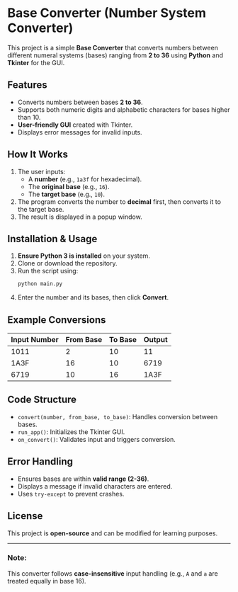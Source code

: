 # Base Converter (Number System Converter)

This project is a simple **Base Converter** that converts numbers between different numeral systems (bases) ranging from **2 to 36** using **Python** and **Tkinter** for the GUI.

## Features
- Converts numbers between bases **2 to 36**.
- Supports both numeric digits and alphabetic characters for bases higher than 10.
- **User-friendly GUI** created with Tkinter.
- Displays error messages for invalid inputs.

## How It Works
1. The user inputs:
   - A **number** (e.g., `1a3f` for hexadecimal).
   - The **original base** (e.g., `16`).
   - The **target base** (e.g., `10`).
2. The program converts the number to **decimal** first, then converts it to the target base.
3. The result is displayed in a popup window.

## Installation & Usage
1. **Ensure Python 3 is installed** on your system.
2. Clone or download the repository.
3. Run the script using:
   ```sh
   python main.py
   ```
4. Enter the number and its bases, then click **Convert**.

## Example Conversions
| Input Number | From Base | To Base | Output |
|-------------|----------|--------|--------|
| 1011        | 2        | 10     | 11     |
| 1A3F        | 16       | 10     | 6719   |
| 6719        | 10       | 16     | 1A3F   |

## Code Structure
- `convert(number, from_base, to_base)`: Handles conversion between bases.
- `run_app()`: Initializes the Tkinter GUI.
- `on_convert()`: Validates input and triggers conversion.

## Error Handling
- Ensures bases are within **valid range (2-36)**.
- Displays a message if invalid characters are entered.
- Uses `try-except` to prevent crashes.

## License
This project is **open-source** and can be modified for learning purposes.

---
### Note:
This converter follows **case-insensitive** input handling (e.g., `A` and `a` are treated equally in base 16).

